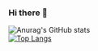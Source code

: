 ### Hi there 👋


<!-- **codingXllama/codingxllama** is a ✨ _special_ ✨ repository because its `README.md` (this file) appears on your GitHub profile. -->

<!-- Here are some ideas to get you started: -->

<!--- 🔭 I’m currently working on Flutter Mobile App-->
<!--- 🌱 I’m currently learning Flutter and WPF. -->
<!-- - 💬 Ask me about  -->
<!-- - 📫 How to reach me: ... -->
<!-- - ⚡ Fun fact: ... -->


<!-- [![Anurag's GitHub stats](https://github-readme-stats.vercel.app/api?username=codingxllama)
![Anurag's GitHub stats](https://github-readme-stats.vercel.app/api?username=codingxllama&hide=contribs,prs)
![Anurag's GitHub stats](https://github-readme-stats.vercel.app/api?username=codingxllama&show_icons=true)
![Anurag's GitHub stats](https://github-readme-stats.vercel.app/api?username=codingxllama&show_icons=true&theme=transparent) 
-->

![Anurag's GitHub stats](https://github-readme-stats.vercel.app/api?username=codingxllama&show_icons=true&theme=react)  
<span>
 [![Top Langs](https://github-readme-stats.vercel.app/api/top-langs/?username=codingxllama&layout=compact)](https://github.com/anuraghazra/github-readme-stats) 
</span>

